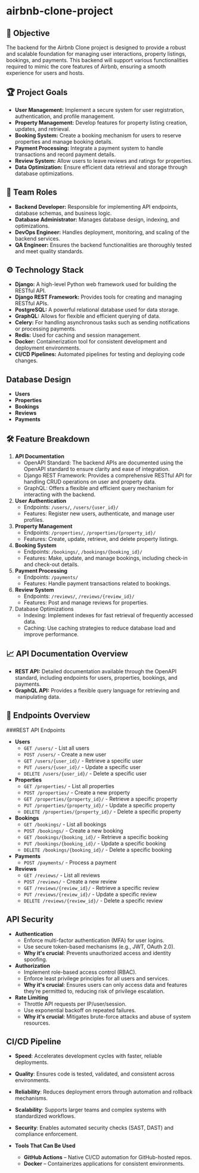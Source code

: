 # airbnb-clone-project

## 🚀 Objective
The backend for the Airbnb Clone project is designed to provide a robust and scalable foundation for managing user interactions, property listings, bookings, and payments. This backend will support various functionalities required to mimic the core features of Airbnb, ensuring a smooth experience for users and hosts.

## 🏆 Project Goals
  - **User Management:** Implement a secure system for user registration, authentication, and profile management.
  - **Property Management:** Develop features for property listing creation, updates, and retrieval.
  - **Booking System:** Create a booking mechanism for users to reserve properties and manage booking details.
  - **Payment Processing:** Integrate a payment system to handle transactions and record payment details.
  - **Review System:** Allow users to leave reviews and ratings for properties.
  - **Data Optimization:** Ensure efficient data retrieval and storage through database optimizations.

## 👥 Team Roles
  - **Backend Developer:** Responsible for implementing API endpoints, database schemas, and business logic.
  - **Database Administrator:** Manages database design, indexing, and optimizations.
  - **DevOps Engineer:** Handles deployment, monitoring, and scaling of the backend services.
  - **QA Engineer:** Ensures the backend functionalities are thoroughly tested and meet quality standards.

## ⚙️ Technology Stack
  - **Django:** A high-level Python web framework used for building the RESTful API.
  - **Django REST Framework:** Provides tools for creating and managing RESTful APIs.
  - **PostgreSQL:** A powerful relational database used for data storage.
  - **GraphQL:** Allows for flexible and efficient querying of data.
  - **Celery:** For handling asynchronous tasks such as sending notifications or processing payments.
  - **Redis:** Used for caching and session management.
  - **Docker:** Containerization tool for consistent development and deployment environments.
  - **CI/CD Pipelines:** Automated pipelines for testing and deploying code changes.

## Database Design
  - **Users**
  - **Properties**
  - **Bookings**
  - **Reviews**
  - **Payments**
    
## 🛠️ Feature Breakdown
  1. **API Documentation**
      - OpenAPI Standard: The backend APIs are documented using the OpenAPI standard to ensure clarity and ease of integration.
      - Django REST Framework: Provides a comprehensive RESTful API for handling CRUD operations on user and property data.
      - GraphQL: Offers a flexible and efficient query mechanism for interacting with the backend.
  3. **User Authentication**
      - Endpoints: `/users/`, `/users/{user_id}/`
      - Features: Register new users, authenticate, and manage user profiles.
  4. **Property Management**
      - Endpoints: `/properties/`, `/properties/{property_id}/`
      - Features: Create, update, retrieve, and delete property listings.
  5. **Booking System**
      - Endpoints: `/bookings/`, `/bookings/{booking_id}/`
      - Features: Make, update, and manage bookings, including check-in and check-out details.
  6. **Payment Processing**
      - Endpoints: `/payments/`
      - Features: Handle payment transactions related to bookings.
  7. **Review System**
      - Endpoints: `/reviews/`, `/reviews/{review_id}/`
      - Features: Post and manage reviews for properties.
  8. Database Optimizations
      - Indexing: Implement indexes for fast retrieval of frequently accessed data.
      - Caching: Use caching strategies to reduce database load and improve performance.

## 📈 API Documentation Overview
  - **REST API:** Detailed documentation available through the OpenAPI standard, including endpoints for users, properties, bookings, and payments.
  - **GraphQL API:** Provides a flexible query language for retrieving and manipulating data.

## 📌 Endpoints Overview
###REST API Endpoints
  - **Users**
    - `GET /users/` - List all users
    - `POST /users/` - Create a new user
    - `GET /users/{user_id}/` - Retrieve a specific user
    - `PUT /users/{user_id}/` - Update a specific user
    - `DELETE /users/{user_id}/` - Delete a specific user
  - **Properties**
    - `GET /properties/` - List all properties
    - `POST /properties/` - Create a new property
    - `GET /properties/{property_id}/` - Retrieve a specific property
    - `PUT /properties/{property_id}/` - Update a specific property
    - `DELETE /properties/{property_id}/` - Delete a specific property
  - **Bookings**
    - `GET /bookings/` - List all bookings
    - `POST /bookings/` - Create a new booking
    - `GET /bookings/{booking_id}/` - Retrieve a specific booking
    - `PUT /bookings/{booking_id}/` - Update a specific booking
    - `DELETE /bookings/{booking_id}/` - Delete a specific booking
  - **Payments**
    - `POST /payments/` - Process a payment
  - **Reviews**
    - `GET /reviews/` - List all reviews
    - `POST /reviews/` - Create a new review
    - `GET /reviews/{review_id}/` - Retrieve a specific review
    - `PUT /reviews/{review_id}/` - Update a specific review
    - `DELETE /reviews/{review_id}/` - Delete a specific review
      
## API Security
  - **Authentication**
    - Enforce multi-factor authentication (MFA) for user logins.
    - Use secure token-based mechanisms (e.g., JWT, OAuth 2.0).
    - **Why it's crucial**: Prevents unauthorized access and identity spoofing.
  - **Authorization**
    - Implement role-based access control (RBAC).
    - Enforce least privilege principles for all users and services.
    - **Why it's crucial**: Ensures users can only access data and features they’re permitted to, reducing risk of privilege escalation.
  - **Rate Limiting**
    - Throttle API requests per IP/user/session.
    - Use exponential backoff on repeated failures.
    - **Why it's crucial**: Mitigates brute-force attacks and abuse of system resources.
   
## CI/CD Pipeline
  - **Speed**: Accelerates development cycles with faster, reliable deployments.
  - **Quality**: Ensures code is tested, validated, and consistent across environments.
  - **Reliability**: Reduces deployment errors through automation and rollback mechanisms.
  - **Scalability**: Supports larger teams and complex systems with standardized workflows.
  - **Security**: Enables automated security checks (SAST, DAST) and compliance enforcement.

  - **Tools That Can Be Used**
    - **GitHub Actions** – Native CI/CD automation for GitHub-hosted repos.
    - **Docker** – Containerizes applications for consistent environments.


